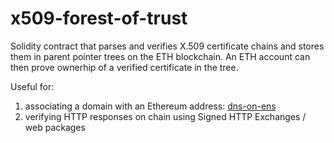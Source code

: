 # x509-forest-of-trust
Solidity contract that parses and verifies X.509 certificate chains and stores them in parent pointer trees on the ETH blockchain. An ETH account can then prove ownerhip of a verified certificate in the tree.

Useful for:
  1) associating a domain with an Ethereum address: [dns-on-ens](https://github.com/JonahGroendal/dns-on-ens)
  2) verifying HTTP responses on chain using Signed HTTP Exchanges / web packages
